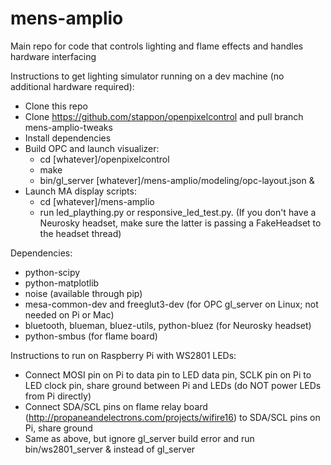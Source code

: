 mens-amplio
===========

Main repo for code that controls lighting and flame effects and handles hardware interfacing

Instructions to get lighting simulator running on a dev machine (no additional hardware required):
* Clone this repo
* Clone https://github.com/stappon/openpixelcontrol and pull branch mens-amplio-tweaks
* Install dependencies
* Build OPC and launch visualizer:
  * cd [whatever]/openpixelcontrol
  * make
  * bin/gl_server [whatever]/mens-amplio/modeling/opc-layout.json &
* Launch MA display scripts:
  * cd [whatever]/mens-amplio
  * run led_plaything.py or responsive_led_test.py. (If you don't have a Neurosky headset, make sure the latter is passing a FakeHeadset to the headset thread)

Dependencies:
* python-scipy
* python-matplotlib
* noise (available through pip)
* mesa-common-dev and freeglut3-dev (for OPC gl_server on Linux; not needed on Pi or Mac)
* bluetooth, blueman, bluez-utils, python-bluez (for Neurosky headset)
* python-smbus (for flame board)

Instructions to run on Raspberry Pi with WS2801 LEDs:
* Connect MOSI pin on Pi to data pin to LED data pin, SCLK pin on Pi to LED clock pin, share ground between Pi and LEDs (do NOT power LEDs from Pi directly)
* Connect SDA/SCL pins on flame relay board (http://propaneandelectrons.com/projects/wifire16) to SDA/SCL pins on Pi, share ground
* Same as above, but ignore gl_server build error and run bin/ws2801_server & instead of gl_server
